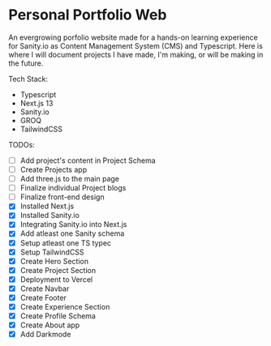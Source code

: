 # Personal Portfolio Web
An evergrowing porfolio website made for a hands-on learning experience for Sanity.io as Content Management System (CMS) and Typescript. Here is where I will document projects I have made, I'm making, or will be making in the future.

Tech Stack:
- Typescript
- Next.js 13
- Sanity.io
- GROQ 
- TailwindCSS

TODOs:
- [ ] Add project's content in Project Schema
- [ ] Create Projects app
- [ ] Add three.js to the main page
- [ ] Finalize individual Project blogs
- [ ] Finalize front-end design
- [x] Installed Next.js
- [x] Installed Sanity.io
- [x] Integrating Sanity.io into Next.js
- [x] Add atleast one Sanity schema
- [x] Setup atleast one TS typec
- [x] Setup TailwindCSS
- [x] Create Hero Section
- [x] Create Project Section
- [x] Deployment to Vercel
- [x] Create Navbar
- [x] Create Footer
- [x] Create Experience Section
- [x] Create Profile Schema
- [x] Create About app
- [x] Add Darkmode
